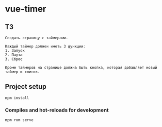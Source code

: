 # vue-timer

## ТЗ
```
Создать страницу с таймерами.

Каждый таймер должен иметь 3 функции:
1. Запуск
2. Пауза
3. Сброс

Кроме таймеров на странице должна быть кнопка, которая добавляет новый таймер в список.
```

## Project setup
```
npm install
```

### Compiles and hot-reloads for development
```
npm run serve
```

